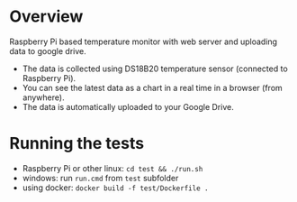 # Overview

Raspberry Pi based temperature monitor with web server and uploading data to google drive.
- The data is collected using DS18B20 temperature sensor (connected to Raspberry Pi).
- You can see the latest data as a chart in a real time in a browser (from anywhere).
- The data is automatically uploaded to your Google Drive.


# Running the tests

- Raspberry Pi or other linux: `cd test && ./run.sh`
- windows: run `run.cmd` from `test` subfolder
- using docker: `docker build -f test/Dockerfile .`
